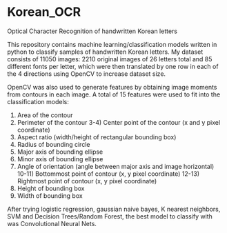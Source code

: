 # Korean_OCR
Optical Character Recognition of handwritten Korean letters


This repository contains machine learning/classification models written in python to classify samples of handwritten Korean letters.  My dataset consists of 11050 images: 2210 original images of 26 letters total and 85 different fonts per letter, which were then translated by one row in each of the 4 directions using OpenCV to increase dataset size.

OpenCV was also used to generate features by obtaining image moments from contours in each image.  A total of 15 features were used to fit into the classification models:
1) Area of the contour
2) Perimeter of the contour
3-4) Center point of the contour (x and y pixel coordinate)
5) Aspect ratio (width/height of rectangular bounding box)
6) Radius of bounding circle
7) Major axis of bounding ellipse
8) Minor axis of bounding ellipse
9) Angle of orientation (angle between major axis and image horizontal)
10-11) Bottommost point of contour (x, y pixel coordinate)
12-13) Rightmost point of contour (x, y pixel coordinate)
14) Height of bounding box 
15) Width of bounding box

After trying logistic regression, gaussian naive bayes, K nearest neighbors, SVM and Decision Trees/Random Forest, the best model to classify with was Convolutional Neural Nets.  
